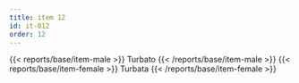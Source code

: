 ```yaml
---
title: item 12
id: it-012
order: 12
---
```

{{< reports/base/item-male >}}
  Turbato
{{< /reports/base/item-male >}}
{{< reports/base/item-female >}}
  Turbata
{{< /reports/base/item-female >}}
